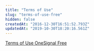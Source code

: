 ```yaml
---
title: "Terms of Use"
slug: "terms-of-use-free"
hidden: false
createdAt: "2016-12-30T16:51:52.793Z"
updatedAt: "2019-10-30T18:20:16.561Z"
---
```

[Terms of Use OneSignal Free](https://onesignal.com/tos)